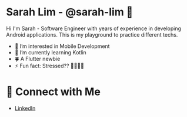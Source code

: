 # Sarah Lim - @sarah-lim 👋
Hi I'm Sarah - Software Engineer with years of experience in developing Android applications. This is my playground to practice different techs.


- 👀 I’m interested in Mobile Development
- 🌱 I’m currently learning Kotlin
- 🍀 A Flutter newbie
- ⚡ Fun fact: Stressed?? 🍜🍜🍜🍜


# 🍵 Connect with Me
- <a href="https://www.linkedin.com/in/sarah-lim-14b1b840/">LinkedIn</a>

<!---
sarah-lim/sarah-lim is a ✨ special ✨ repository because its `README.md` (this file) appears on your GitHub profile.
You can click the Preview link to take a look at your changes.
--->
